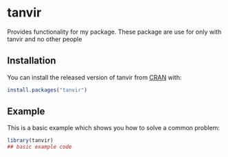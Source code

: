 
<!-- README.md is generated from README.Rmd. Please edit that file -->

# tanvir

<!-- badges: start -->
<!-- badges: end -->

Provides functionality for my package. These package are use for only
with tanvir and no other people

## Installation

You can install the released version of tanvir from
[CRAN](https://CRAN.R-project.org) with:

``` r
install.packages("tanvir")
```

## Example

This is a basic example which shows you how to solve a common problem:

``` r
library(tanvir)
## basic example code
```
